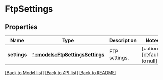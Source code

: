 # FtpSettings

## Properties
Name | Type | Description | Notes
------------ | ------------- | ------------- | -------------
**settings** | [***::models::FtpSettingsSettings**](FtpSettingsSettings.md) | FTP settings. | [optional] [default to null]

[[Back to Model list]](../README.md#documentation-for-models) [[Back to API list]](../README.md#documentation-for-api-endpoints) [[Back to README]](../README.md)


